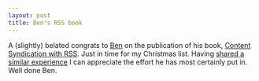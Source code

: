 ```yaml
---
layout: post
title: Ben's RSS book
---
```



A (slightly) belated congrats to [Ben](http://www.benhammersley.com/) on the publication of his book, [Content Syndication with RSS](http://www.oreilly.com/catalog/consynrss/). Just in time for my Christmas list. Having [shared a similar experience](http://www.oreilly.com/catalog/jabber/) I can appreciate the effort he has most certainly put in. Well done Ben.


